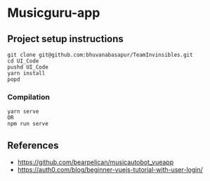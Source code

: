 # Musicguru-app

## Project setup instructions
```
git clone git@github.com:bhuvanabasapur/TeamInvinsibles.git
cd UI_Code
pushd UI_Code
yarn install
popd
```

### Compilation
```
yarn serve
OR
npm run serve
```
## References
* https://github.com/bearpelican/musicautobot_vueapp
* https://auth0.com/blog/beginner-vuejs-tutorial-with-user-login/
